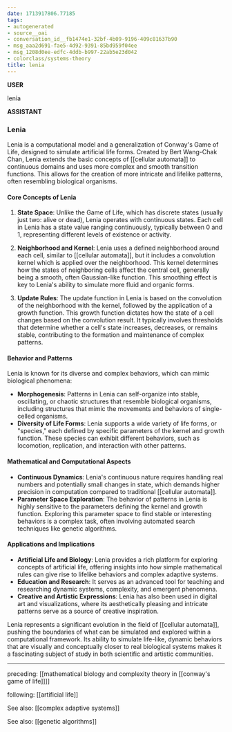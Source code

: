 ```yaml
---
date: 1713917806.77185
tags:
- autogenerated
- source__oai
- conversation_id__fb1474e1-32bf-4b09-9196-409c81637b90
- msg_aaa2d691-fae5-4d92-9391-85bd959f04ee
- msg_1208d0ee-edfc-4ddb-b997-22ab5e23d042
- colorclass/systems-theory
title: lenia
---
```


**USER**

lenia


**ASSISTANT**

### Lenia

Lenia is a computational model and a generalization of Conway's Game of Life, designed to simulate artificial life forms. Created by Bert Wang-Chak Chan, Lenia extends the basic concepts of [[cellular automata]] to continuous domains and uses more complex and smooth transition functions. This allows for the creation of more intricate and lifelike patterns, often resembling biological organisms.

#### Core Concepts of Lenia

1. **State Space**: Unlike the Game of Life, which has discrete states (usually just two: alive or dead), Lenia operates with continuous states. Each cell in Lenia has a state value ranging continuously, typically between 0 and 1, representing different levels of existence or activity.

2. **Neighborhood and Kernel**: Lenia uses a defined neighborhood around each cell, similar to [[cellular automata]], but it includes a convolution kernel which is applied over the neighborhood. This kernel determines how the states of neighboring cells affect the central cell, generally being a smooth, often Gaussian-like function. This smoothing effect is key to Lenia's ability to simulate more fluid and organic forms.

3. **Update Rules**: The update function in Lenia is based on the convolution of the neighborhood with the kernel, followed by the application of a growth function. This growth function dictates how the state of a cell changes based on the convolution result. It typically involves thresholds that determine whether a cell's state increases, decreases, or remains stable, contributing to the formation and maintenance of complex patterns.

#### Behavior and Patterns

Lenia is known for its diverse and complex behaviors, which can mimic biological phenomena:
- **Morphogenesis**: Patterns in Lenia can self-organize into stable, oscillating, or chaotic structures that resemble biological organisms, including structures that mimic the movements and behaviors of single-celled organisms.
- **Diversity of Life Forms**: Lenia supports a wide variety of life forms, or "species," each defined by specific parameters of the kernel and growth function. These species can exhibit different behaviors, such as locomotion, replication, and interaction with other patterns.

#### Mathematical and Computational Aspects

- **Continuous Dynamics**: Lenia's continuous nature requires handling real numbers and potentially small changes in state, which demands higher precision in computation compared to traditional [[cellular automata]].
- **Parameter Space Exploration**: The behavior of patterns in Lenia is highly sensitive to the parameters defining the kernel and growth function. Exploring this parameter space to find stable or interesting behaviors is a complex task, often involving automated search techniques like genetic algorithms.

#### Applications and Implications

- **Artificial Life and Biology**: Lenia provides a rich platform for exploring concepts of artificial life, offering insights into how simple mathematical rules can give rise to lifelike behaviors and complex adaptive systems.
- **Education and Research**: It serves as an advanced tool for teaching and researching dynamic systems, complexity, and emergent phenomena.
- **Creative and Artistic Expressions**: Lenia has also been used in digital art and visualizations, where its aesthetically pleasing and intricate patterns serve as a source of creative inspiration.

Lenia represents a significant evolution in the field of [[cellular automata]], pushing the boundaries of what can be simulated and explored within a computational framework. Its ability to simulate life-like, dynamic behaviors that are visually and conceptually closer to real biological systems makes it a fascinating subject of study in both scientific and artistic communities.


---

preceding: [[mathematical biology and complexity theory in [[conway's game of life]]]]  


following: [[artificial life]]

See also: [[complex adaptive systems]]


See also: [[genetic algorithms]]